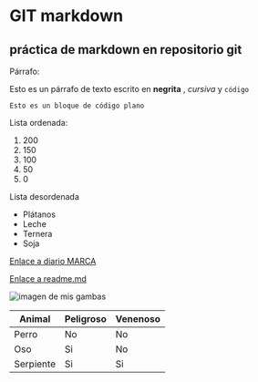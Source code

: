 # GIT markdown

## práctica de markdown en repositorio git

Párrafo:

Esto es un párrafo de texto escrito en **negrita** , *cursiva* y `código`

```
Esto es un bloque de código plano

```

Lista ordenada:

1. 200
2. 150
3. 100
4. 50
5. 0

Lista desordenada

- Plátanos
- Leche
- Ternera
- Soja

[Enlace a diario MARCA](https://www.marca.com/)


[Enlace a readme.md](/c/Users/Ruben2/prueba_ruben/readme.md)

![imagen de mis gambas](fotogambas.heif)

| Animal   | Peligroso |  Venenoso  |
|----------|-----------|------------|
| Perro    | No        | No         |
| Oso      | Si        | No         |
|Serpiente | Si        | Si         |
